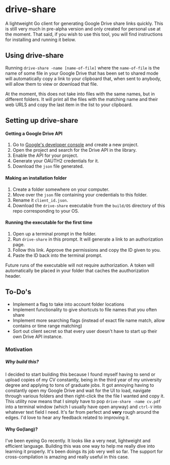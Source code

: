 # drive-share
A lightweight Go client for generating Google Drive share links quickly. This is still very much in pre-alpha version and only created for personal use at the moment. That said, if you wish to use this tool, you will find instructions for installing and running it below. 

## Using drive-share
Running `drive-share -name [name-of-file]` where the `name-of-file` is the name of some file in your Google Drive that has been set to shared mode will automatically copy a link to your clipboard that, when sent to anybody, will allow them to view or download that file.

At the moment, this does not take into files with the same names, but in different folders. It will print all the files with the matching name and their web URLS and copy the last item in the list to your clipboard. 

## Setting up drive-share
#### Getting a Google Drive API
1. Go to [Google's developer console](https://console.developers.google.com/) and create a new project. 
2. Open the project and search for the Drive API in the library. 
3. Enable the API for your project. 
4. Generate your OAUTH2 credentials for it. 
5. Download the `json` file generated.

#### Making an installation folder
1. Create a folder somewhere on your computer.
2. Move over the `json` file containing your credentials to this folder. 
3. Rename it `client_id.json`. 
4. Download the `drive-share` executable from the `build/OS` directory of this repo corresponding to your OS. 

#### Running the executable for the first time
1. Open up a terminal prompt in the folder.
2. Run `drive-share` in this prompt. It will generate a link to an authorization page.
3. Follow this link. Approve the permissions and copy the ID given to you. 
4. Paste the ID back into the terminal prompt.

Future runs of the executable will not require authorization. A token will automatically be placed in your folder that caches the auuthorization header.

## To-Do's
- Implement a flag to take into account folder locations
- Implement functionality to give shortcuts to file names that you often share
- Implement more searching flags (instead of exact file name match, allow contains or time range matching)
- Sort out client secret so that every user doesn't have to start up their own Drive API instance. 

### Motivation
##### Why build this?
I decided to start building this because I found myself having to send or upload copies of my CV constantly, being in the third year of my university degree and applying to tons of graduate jobs. It got annoying having to constantly open my Google Drive and wait for the UI to load, navigate through various folders and then right-click the the file I wanted and copy it. This utility now means that I simply have to pop `drive-share -name cv.pdf` into a terminal window (which I usually have open anyway) and `ctrl-V` into whatever text field I need. It's far from perfect and **very** rough around the edges. I'd love to hear any feedback related to improving it.

#### Why Go(lang)?
I've been eyeing Go recently. It looks like a very neat, lightweight and efficient language. Building this was one way to help me really dive into learning it properly. It's been doings its job very well so far. The support for cross-compilation is amazing and really useful in this case.
